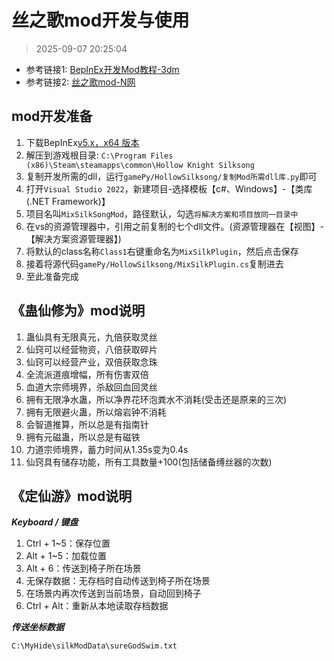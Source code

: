 # 丝之歌mod开发与使用

> 2025-09-07 20:25:04

* 参考链接1: [BepInEx开发Mod教程-3dm](https://mod.3dmgame.com/wiki/BepInEx)
* 参考链接2: [丝之歌mod-N网](https://www.nexusmods.com/games/hollowknightsilksong)

## mod开发准备

1. 下载BepInEx[v5.x，x64 版本](https://github.com/BepInEx/BepInEx/releases)
2. 解压到游戏根目录: `C:\Program Files (x86)\Steam\steamapps\common\Hollow Knight Silksong`
3. 复制开发所需的dll，运行`gamePy/HollowSilksong/复制Mod所需dll库.py`即可
4. 打开`Visual Studio 2022`，新建项目-选择模板【c#、Windows】-【类库(.NET Framework)】
5. 项目名叫`MixSilkSongMod`，路径默认，勾选`将解决方案和项目放同一目录中`
6. 在vs的资源管理器中，引用之前复制的七个dll文件。(资源管理器在【视图】-【解决方案资源管理器】)
7. 将默认的class名称`Class1`右键重命名为`MixSilkPlugin`，然后点击保存
8. 接着将源代码`gamePy/HollowSilksong/MixSilkPlugin.cs`复制进去
9. 至此准备完成

## 《蛊仙修为》mod说明

1. 蛊仙具有无限真元，九倍获取灵丝
2. 仙窍可以经营物资，八倍获取碎片
3. 仙窍可以经营产业，双倍获取念珠
4. 全流派道痕增幅，所有伤害双倍
5. 血道大宗师境界，杀敌回血回灵丝
6. 拥有无限净水蛊，所以净界花环泡粪水不消耗(受击还是原来的三次)
7. 拥有无限避火蛊，所以熔岩钟不消耗
8. 会智道推算，所以总是有指南针
9. 拥有元磁蛊，所以总是有磁铁
10. 力道宗师境界，蓄力时间从1.35s变为0.4s
11. 仙窍具有储存功能，所有工具数量+100(包括储备缚丝器的次数)

## 《定仙游》mod说明

***Keyboard / 键盘***

1. Ctrl + 1~5：保存位置
2. Alt + 1~5：加载位置
3. Alt + 6：传送到椅子所在场景
4. 无保存数据：无存档时自动传送到椅子所在场景
5. 在场景内再次传送到当前场景，自动回到椅子
6. Ctrl + Alt：重新从本地读取存档数据

***传送坐标数据***

```text
C:\MyHide\silkModData\sureGodSwim.txt
```
